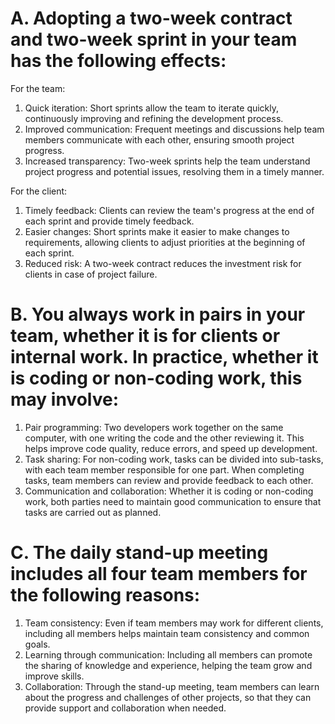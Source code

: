 # A. Adopting a two-week contract and two-week sprint in your team has the following effects:

For the team:
1. Quick iteration: Short sprints allow the team to iterate quickly, continuously improving and refining the development process.
2. Improved communication: Frequent meetings and discussions help team members communicate with each other, ensuring smooth project progress.
3. Increased transparency: Two-week sprints help the team understand project progress and potential issues, resolving them in a timely manner.

For the client:
1. Timely feedback: Clients can review the team's progress at the end of each sprint and provide timely feedback.
2. Easier changes: Short sprints make it easier to make changes to requirements, allowing clients to adjust priorities at the beginning of each sprint.
3. Reduced risk: A two-week contract reduces the investment risk for clients in case of project failure.

# B. You always work in pairs in your team, whether it is for clients or internal work. In practice, whether it is coding or non-coding work, this may involve:

1. Pair programming: Two developers work together on the same computer, with one writing the code and the other reviewing it. This helps improve code quality, reduce errors, and speed up development.
2. Task sharing: For non-coding work, tasks can be divided into sub-tasks, with each team member responsible for one part. When completing tasks, team members can review and provide feedback to each other.
3. Communication and collaboration: Whether it is coding or non-coding work, both parties need to maintain good communication to ensure that tasks are carried out as planned.

# C. The daily stand-up meeting includes all four team members for the following reasons:

1. Team consistency: Even if team members may work for different clients, including all members helps maintain team consistency and common goals.
2. Learning through communication: Including all members can promote the sharing of knowledge and experience, helping the team grow and improve skills.
3. Collaboration: Through the stand-up meeting, team members can learn about the progress and challenges of other projects, so that they can provide support and collaboration when needed.
